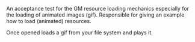 An acceptance test for the GM resource loading mechanics especially for the loading of animated images (gif).
Responsible for giving an example how to load (animated) resources.

Once opened loads a gif from your file system and plays it.
